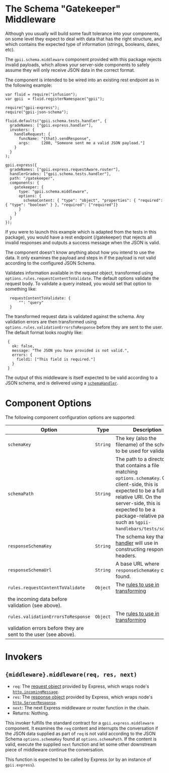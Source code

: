 # The Schema "Gatekeeper" Middleware

Although you usually will build some fault tolerance into your components, on some level they expect to deal with
data that has the right structure, and which contains the expected type of information (strings, booleans, dates, etc).

The `gpii.schema.middleware` component provided with this package rejects invalid payloads, which allows your server-side
components to safely assume they will only receive JSON data in the correct format.

The component is intended to be wired into an existing rest endpoint as in the following example:

    var fluid = require("infusion");
    var gpii  = fluid.registerNamespace("gpii");

    require("gpii-express");
    require("gpii-json-schema");

    fluid.defaults("gpii.schema.tests.handler", {
      gradeNames: ["gpii.express.handler"],
      invokers: {
        handleRequest: {
          funcName: "{that}.sendResponse",
          args:     [200, "Someone sent me a valid JSON payload."]
        }
      }
    );

    gpii.express({
      gradeNames: ["gpii.express.requestAware.router"],
      handlerGrades: ["gpii.schema.tests.handler"],
      path: "/gatekeeper",
      components: {
        gatekeeper: {
          type: "gpii.schema.middleware",
          options: {
            schemaContent: { "type": "object", "properties": { "required": { "type": "boolean" } }, "required": ["required"]}
          }
        }
      }
    });

If you were to launch this example which is adapted from the tests in this package), you would have a rest endpoint
(/gatekeeper) that rejects all invalid responses and outputs a success message when the JSON is valid.

The component doesn't know anything about how you intend to use the data.  It only examines the payload and steps in if
the payload is not valid according to the configured JSON Schema.


 Validates information available in the request object, transformed using `options.rules.requestContentToValidate`.
 The default options validate the request body.  To validate a query instead, you would set that option to something like:

      requestContentToValidate: {
          "": "query"
      }

 The transformed request data is validated against the schema. Any validation errors are then transformed using
 `options.rules.validationErrorsToResponse` before they are sent to the user.  The default format looks roughly like:

     {
       ok: false,
       message: "The JSON you have provided is not valid.",
       errors: {
         field1: ["This field is required."]
       }
     }

 The output of this middleware is itself expected to be valid according to a JSON schema, and is delivered using a
 [`schemaHandler`](./handler.md).

# Component Options

The following component configuration options are supported:

| Option              | Type     | Description |
| ------------------- | -------- | ----------- |
| `schemaKey`         | `String` |  The key (also the filename) of the schema to be used for validation. |
| `schemaPath`        | `String` | The path to a directory that contains a file matching `options.schemaKey`.  On the client-side, this is expected to be a full or relative URI.  On the server-side, this is expected to be a package-relative path such as `%gpii-handlebars/tests/schemas`. |
| `responseSchemaKey` | `String` | The schema key that [our handler](./handler.md) will use in constructing response headers. |
| `responseSchemaUrl` | `String` |  A base URL where `responseSchemaKey` can be found. |
| `rules.requestContentToValidate` | `Object` | The [rules to use in transforming](http://docs.fluidproject.org/infusion/development/ModelTransformationAPI.html#fluid-model-transformwithrules-source-rules-options-)
the incoming data before validation (see above). |
| `rules.validationErrorsToResponse` | `Object` | The [rules to use in transforming](http://docs.fluidproject.org/infusion/development/ModelTransformationAPI.html#fluid-model-transformwithrules-source-rules-options-)
validation errors before they are sent to the user (see above). |

# Invokers

## `{middleware}.middleware(req, res, next)`

* `req`: The [request object](http://expressjs.com/en/api.html#req) provided by Express, which wraps node's [`http.incomingMessage`](https://nodejs.org/api/http.html#http_class_http_incomingmessage).
* `res`: The [response object](http://expressjs.com/en/api.html#res) provided by Express, which wraps node's [`http.ServerResponse`](https://nodejs.org/api/http.html#http_class_http_serverresponse).
* `next`: The next Express middleware or router function in the chain.
* Returns: Nothing.

This invoker fulfills the standard contract for a `gpii.express.middleware` component.  It examines the `req` content
and interrupts the conversation if the JSON data supplied as part of `req` is not valid according to the JSON
Schema `options.schemaKey` found at `options.schemaPath`.  If the content is valid, execute the supplied `next` function
and let some other downstream piece of middleware continue the conversation.

This function is expected to be called by Express (or by an instance of `gpii.express`).